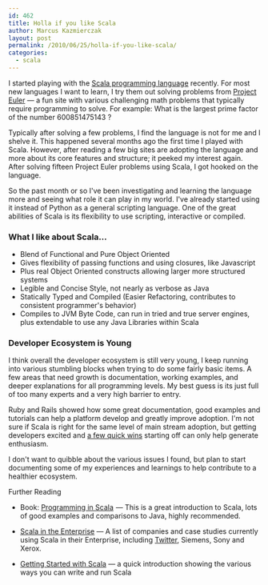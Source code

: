 ```yaml
---
id: 462
title: Holla if you like Scala
author: Marcus Kazmierczak
layout: post
permalink: /2010/06/25/holla-if-you-like-scala/
categories:
  - scala
---
```

I started playing with the [Scala programming language][1] recently. For most new languages I want to learn, I try them out solving problems from [Project Euler][2] &#8212; a fun site with various challenging math problems that typically require programming to solve. For example: What is the largest prime factor of the number 600851475143 ?

Typically after solving a few problems, I find the language is not for me and I shelve it. This happened several months ago the first time I played with Scala. However, after reading a few big sites are adopting the language and more about its core features and structure; it peeked my interest again. After solving fifteen Project Euler problems using Scala, I got hooked on the language.

So the past month or so I've been investigating and learning the language more and seeing what role it can play in my world. I've already started using it instead of Python as a general scripting language. One of the great abilities of Scala is its flexibility to use scripting, interactive or compiled.

### What I like about Scala&#8230;

  * Blend of Functional and Pure Object Oriented
  * Gives flexibility of passing functions and using closures, like Javascript
  * Plus real Object Oriented constructs allowing larger more structured systems
  * Legible and Concise Style, not nearly as verbose as Java
  * Statically Typed and Compiled (Easier Refactoring, contributes to consistent programmer's behavior)
  * Compiles to JVM Byte Code, can run in tried and true server engines, plus extendable to use any Java Libraries within Scala

### Developer Ecosystem is Young

I think overall the developer ecosystem is still very young, I keep running into various stumbling blocks when trying to do some fairly basic items. A few areas that need growth is documentation, working examples, and deeper explanations for all programming levels. My best guess is its just full of too many experts and a very high barrier to entry.

Ruby and Rails showed how some great documentation, good examples and tutorials can help a platform develop and greatly improve adoption. I'm not sure if Scala is right for the same level of main stream adoption, but getting developers excited and [a few quick wins][3] starting off can only help generate enthusiasm.

I don't want to quibble about the various issues I found, but plan to start documenting some of my experiences and learnings to help contribute to a healthier ecosystem.

Further Reading

  * Book: [Programming in Scala][4]<img src="https://www.assoc-amazon.com/e/ir?t=mkazcom-20&l=ur2&o=1" width="1" height="1" border="0" alt="" style="border:none !important;margin:0!important;" /> &#8212; This is a great introduction to Scala, lots of good examples and comparisons to Java, highly recommended.


  * [Scala in the Enterprise][5] &#8212; A list of companies and case studies currently using Scala in their Enterprise, including [Twitter][6], Siemens, Sony and Xerox.


  * [Getting Started with Scala][7] &#8212; a quick introduction showing the various ways you can write and run Scala

 [1]: http://www.scala-lang.org/
 [2]: http://projecteuler.net/
 [3]: http://37signals.com/svn/archives2/getting_real_release_something_today.php
 [4]: http://www.amazon.com/gp/redirect.html?ie=UTF8&location=https%3A%2F%2Fwww.amazon.com%2Fgp%2Fyourstore%3Fie%3DUTF8%26ref_%3Dpd%5Firl%5Fgw%26signIn%3D1&tag=mkazcom-20&linkCode=ur2&camp=1789&creative=390957
 [5]: http://www.scala-lang.org/node/1658
 [6]: http://www.artima.com/scalazine/articles/twitter_on_scala.html
 [7]: http://www.scala-lang.org/node/166
